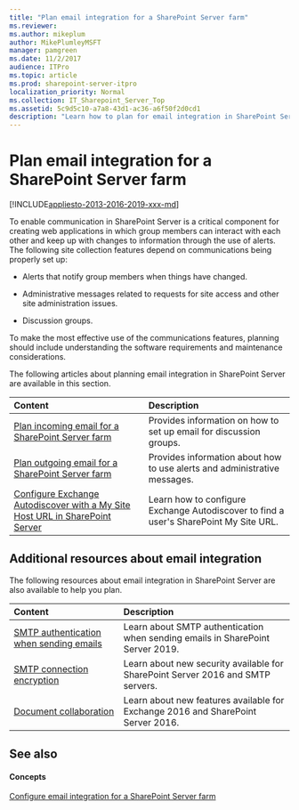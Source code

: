```yaml
---
title: "Plan email integration for a SharePoint Server farm"
ms.reviewer: 
ms.author: mikeplum
author: MikePlumleyMSFT
manager: pamgreen
ms.date: 11/2/2017
audience: ITPro
ms.topic: article
ms.prod: sharepoint-server-itpro
localization_priority: Normal
ms.collection: IT_Sharepoint_Server_Top
ms.assetid: 5c9d5c10-a7a8-43d1-ac36-a6f50f2d0cd1
description: "Learn how to plan for email integration in SharePoint Server."
---
```


# Plan email integration for a SharePoint Server farm

[!INCLUDE[appliesto-2013-2016-2019-xxx-md](../includes/appliesto-2013-2016-2019-xxx-md.md)]
  
To enable communication in SharePoint Server is a critical component for creating web applications in which group members can interact with each other and keep up with changes to information through the use of alerts. The following site collection features depend on communications being properly set up:
  
- Alerts that notify group members when things have changed.
    
- Administrative messages related to requests for site access and other site administration issues.
    
- Discussion groups.
    
To make the most effective use of the communications features, planning should include understanding the software requirements and maintenance considerations.
  
The following articles about planning email integration in SharePoint Server are available in this section.
  
|**Content**|**Description**|
|:-----|:-----|
|[Plan incoming email for a SharePoint Server farm](incoming-email-planning.md) <br/> |Provides information on how to set up email for discussion groups.  <br/> |
|[Plan outgoing email for a SharePoint Server farm](outgoing-email-planning.md) <br/> |Provides information about how to use alerts and administrative messages.  <br/> |
|[Configure Exchange Autodiscover with a My Site Host URL in SharePoint Server](configure-exchange-autodiscover-with-a-my-site-host-url.md) <br/> |Learn how to configure Exchange Autodiscover to find a user's SharePoint My Site URL.  <br/> |
   
## Additional resources about email integration

The following resources about email integration in SharePoint Server are also available to help you plan. 
  
|**Content**|**Description**|
|:-----|:-----|
|[SMTP authentication when sending emails](/sharepoint/what-s-new/new-and-improved-features-in-sharepoint-server-2019#smtpauth) <br/> |Learn about SMTP authentication when sending emails in SharePoint Server 2019.  <br/> |
|[SMTP connection encryption](../what-s-new/new-and-improved-features-in-sharepoint-server-2016.md#smtpcon) <br/> |Learn about new security available for SharePoint Server 2016 and SMTP servers.  <br/> |
|[Document collaboration](/Exchange/new-features/new-features?view=exchserver-2019#DocCollab2013) <br/> |Learn about new features available for Exchange 2016 and SharePoint Server 2016.  <br/> |
   
## See also

#### Concepts

[Configure email integration for a SharePoint Server farm](configure-email-integration.md)

